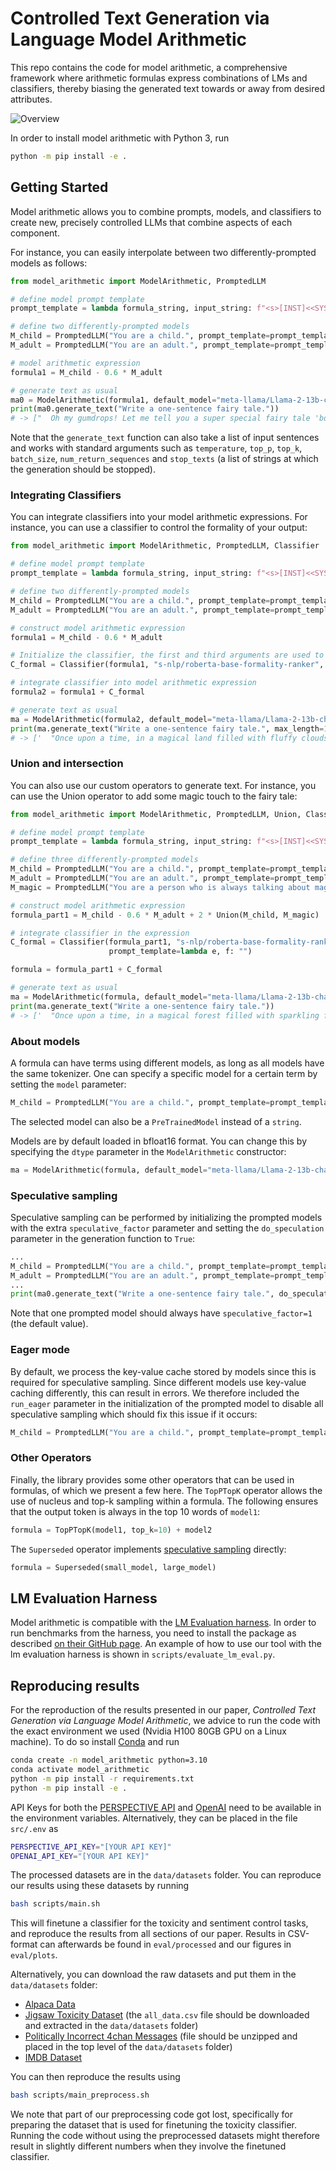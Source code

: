 # Controlled Text Generation via Language Model Arithmetic

This repo contains the code for model arithmetic, a comprehensive framework where arithmetic formulas express combinations of LMs and classifiers, thereby biasing the generated text towards or away from desired attributes.

![Overview](overview.png)

In order to install model arithmetic with Python 3, run

```sh
python -m pip install -e .
```

## Getting Started
Model arithmetic allows you to combine prompts, models, and classifiers to create new, precisely controlled LLMs that combine aspects of each component.

For instance, you can easily interpolate between two differently-prompted models as follows:

```python
from model_arithmetic import ModelArithmetic, PromptedLLM

# define model prompt template
prompt_template = lambda formula_string, input_string: f"<s>[INST]<<SYS>>\n{formula_string}\n<</SYS>>\n\n{input_string} [/INST]"

# define two differently-prompted models
M_child = PromptedLLM("You are a child.", prompt_template=prompt_template)
M_adult = PromptedLLM("You are an adult.", prompt_template=prompt_template)

# model arithmetic expression
formula1 = M_child - 0.6 * M_adult

# generate text as usual
ma0 = ModelArithmetic(formula1, default_model="meta-llama/Llama-2-13b-chat-hf")
print(ma0.generate_text("Write a one-sentence fairy tale."))
# -> ["  Oh my gumdrops! Let me tell you a super special fairy tale 'bout a teeny tiny princess who lived in a fluffy white castle with her sparkly unicorn and they had the most amazing adventures together!</s>"]
```

Note that the `generate_text` function can also take a list of input sentences and works with standard arguments such as `temperature`, `top_p`, `top_k`, `batch_size`, `num_return_sequences` and `stop_texts` (a list of strings at which the generation should be stopped).

### Integrating Classifiers

You can integrate classifiers into your model arithmetic expressions. For instance, you can use a classifier to control the formality of your output:

```python
from model_arithmetic import ModelArithmetic, PromptedLLM, Classifier

# define model prompt template
prompt_template = lambda formula_string, input_string: f"<s>[INST]<<SYS>>\n{formula_string}\n<</SYS>>\n\n{input_string} [/INST]"

# define two differently-prompted models
M_child = PromptedLLM("You are a child.", prompt_template=prompt_template)
M_adult = PromptedLLM("You are an adult.", prompt_template=prompt_template)

# construct model arithmetic expression
formula1 = M_child - 0.6 * M_adult

# Initialize the classifier, the first and third arguments are used to determine on which completion tokens the classifier should be run (on the 50 most likely tokens of formula1 here). The prompt template shown here ensures that the input sentence is ignored for the classifier guidance
C_formal = Classifier(formula1, "s-nlp/roberta-base-formality-ranker", n_runs_per_sample=50, prompt_template=lambda e, f: "")

# integrate classifier into model arithmetic expression
formula2 = formula1 + C_formal

# generate text as usual
ma = ModelArithmetic(formula2, default_model="meta-llama/Llama-2-13b-chat-hf")
print(ma.generate_text("Write a one-sentence fairy tale.", max_length=128))
# -> ['  "Once upon a time, in a magical land filled with fluffy clouds and sparkly rainbows, there was a little girl named me who went on a fun adventure with my stuffed unicorn named Mr. Snuggles!"</s>']
```

### Union and intersection
You can also use our custom operators to generate text. For instance, you can use the Union operator to add some magic touch to the fairy tale:
```python
from model_arithmetic import ModelArithmetic, PromptedLLM, Union, Classifier

# define model prompt template
prompt_template = lambda formula_string, input_string: f"<s>[INST]<<SYS>>\n{formula_string}\n<</SYS>>\n\n{input_string} [/INST]"

# define three differently-prompted models
M_child = PromptedLLM("You are a child.", prompt_template=prompt_template)
M_adult = PromptedLLM("You are an adult.", prompt_template=prompt_template)
M_magic = PromptedLLM("You are a person who is always talking about magic.", prompt_template=prompt_template)

# construct model arithmetic expression
formula_part1 = M_child - 0.6 * M_adult + 2 * Union(M_child, M_magic)

# integrate classifier in the expression
C_formal = Classifier(formula_part1, "s-nlp/roberta-base-formality-ranker", n_runs_per_sample=50, 
                      prompt_template=lambda e, f: "")

formula = formula_part1 + C_formal

# generate text as usual
ma = ModelArithmetic(formula, default_model="meta-llama/Llama-2-13b-chat-hf")
print(ma.generate_text("Write a one-sentence fairy tale."))
# -> ['  "Once upon a time, in a magical forest filled with sparkling flowers and talking animals, there lived a little girl named Lily who had a special gift for conjuring delicious rainbow-colored cupcakes that made everyone who ate them feel happy and dance with joy!"</s>']
```
### About models
A formula can have terms using different models, as long as all models have the same tokenizer. One can specify a specific model for a certain term by setting the `model` parameter:
```python
M_child = PromptedLLM("You are a child.", prompt_template=prompt_template, model="meta-llama/Llama-2-7b-chat-hf")
```
The selected model can also be a `PreTrainedModel` instead of a `string`.

Models are by default loaded in bfloat16 format. You can change this by specifying the `dtype` parameter in the `ModelArithmetic` constructor:
```python
ma = ModelArithmetic(formula, default_model="meta-llama/Llama-2-13b-chat-hf", dtype=torch.float32)
```

### Speculative sampling
Speculative sampling can be performed by initializing the prompted models with the extra `speculative_factor` parameter and setting the `do_speculation` parameter in the generation function to `True`:
```python
...
M_child = PromptedLLM("You are a child.", prompt_template=prompt_template)
M_adult = PromptedLLM("You are an adult.", prompt_template=prompt_template, speculative_factor=4)
...
print(ma0.generate_text("Write a one-sentence fairy tale.", do_speculation=True))
```
Note that one prompted model should always have `speculative_factor=1` (the default value).

### Eager mode
By default, we process the key-value cache stored by models since this is required for speculative sampling. Since different models use key-value caching differently, this can result in errors. We therefore included the `run_eager` parameter in the initialization of the prompted model to disable all speculative sampling which should fix this issue if it occurs:
```python
M_child = PromptedLLM("You are a child.", prompt_template=prompt_template, run_eager=True)
```

### Other Operators
Finally, the library provides some other operators that can be used in formulas, of which we present a few here. The `TopPTopK` operator allows the use of nucleus and top-k sampling within a formula. The following ensures that the output token is always in the top 10 words of `model1`:
```python
formula = TopPTopK(model1, top_k=10) + model2
```
The `Superseded` operator implements [speculative sampling](https://arxiv.org/abs/2302.01318) directly:
```python
formula = Superseded(small_model, large_model)
```

## LM Evaluation Harness

Model arithmetic is compatible with the [LM Evaluation harness](https://github.com/EleutherAI/lm-evaluation-harness). In order to run benchmarks from the harness, you need to install the package as described [on their GitHub page](https://github.com/EleutherAI/lm-evaluation-harness). An example of how to use our tool with the lm evaluation harness is shown in `scripts/evaluate_lm_eval.py`.

## Reproducing results

For the reproduction of the results presented in our paper, *Controlled Text Generation via Language Model Arithmetic*, we advice to run the code with the exact environment we used (Nvidia H100 80GB GPU on a Linux machine). To do so install [Conda](https://docs.conda.io/projects/miniconda/en/latest/) and run

```sh
conda create -n model_arithmetic python=3.10
conda activate model_arithmetic
python -m pip install -r requirements.txt
python -m pip install -e .
```

API Keys for both the [PERSPECTIVE API](https://perspectiveapi.com/) and [OpenAI](https://openai.com/) need to be available in the environment variables. Alternatively, they can be placed in the file `src/.env` as

```sh
PERSPECTIVE_API_KEY="[YOUR API KEY]"
OPENAI_API_KEY="[YOUR API KEY]"
```

The processed datasets are in the `data/datasets` folder. You can reproduce our results using these datasets by running 

```sh
bash scripts/main.sh
```
This will finetune a classifier for the toxicity and sentiment control tasks, and reproduce the results from all sections of our paper. Results in CSV-format can afterwards be found in `eval/processed` and our figures in `eval/plots`.

Alternatively, you can download the raw datasets and put them in the `data/datasets` folder:
- [Alpaca Data](https://github.com/tloen/alpaca-lora/blob/main/alpaca_data.json)
- [Jigsaw Toxicity Dataset](https://www.kaggle.com/c/jigsaw-unintended-bias-in-toxicity-classification/data) (the `all_data.csv` file should be downloaded and extracted in the `data/datasets` folder)
- [Politically Incorrect 4chan Messages](https://zenodo.org/record/3606810) (file should be unzipped and placed in the top level of the `data/datasets` folder)
- [IMDB Dataset](https://www.kaggle.com/datasets/lakshmi25npathi/imdb-dataset-of-50k-movie-reviews)


You can then reproduce the results using

```sh
bash scripts/main_preprocess.sh
```

We note that part of our preprocessing code got lost, specifically for preparing the dataset that is used for finetuning the toxicity classifier. Running the code without using the preprocessed datasets might therefore result in slightly different numbers when they involve the finetuned classifier.